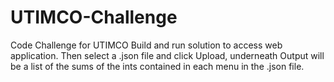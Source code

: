 # UTIMCO-Challenge
Code Challenge for UTIMCO
Build and run solution to access web application.
Then select a .json file and click Upload, underneath Output will be a list of the sums of the ints contained in each menu in the .json file.
